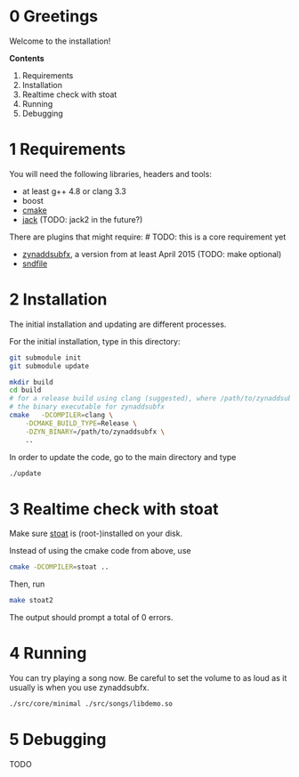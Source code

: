 # 0 Greetings
Welcome to the installation!

**Contents**

  1. Requirements
  2. Installation
  3. Realtime check with stoat
  4. Running
  5. Debugging

# 1 Requirements
You will need the following libraries, headers and tools:
  * at least g++ 4.8 or clang 3.3
  * boost
  * [cmake](http://www.cmake.org/)
  * [jack](https://github.com/jackaudio) (TODO: jack2 in the future?)

There are plugins that might require: # TODO: this is a core requirement yet
  * [zynaddsubfx](http://zynaddsubfx.sourceforge.net/), a version from at least April 2015 (TODO: make optional)
  * [sndfile](http://www.mega-nerd.com/libsndfile/)

# 2 Installation
The initial installation and updating are different processes.

For the initial installation, type in this directory:
```sh
git submodule init
git submodule update

mkdir build
cd build
# for a release build using clang (suggested), where /path/to/zynaddsubfx is
# the binary executable for zynaddsubfx
cmake	-DCOMPILER=clang \
	-DCMAKE_BUILD_TYPE=Release \
	-DZYN_BINARY=/path/to/zynaddsubfx \
	..
```

In order to update the code, go to the main directory and type
```sh
./update
```

# 3 Realtime check with stoat
Make sure [stoat](https://github.com/fundamental/stoat) is (root-)installed on your disk.

Instead of using the cmake code from above, use
```sh
cmake -DCOMPILER=stoat ..
```

Then, run
```sh
make stoat2
```

The output should prompt a total of 0 errors.

# 4 Running
You can try playing a song now. Be careful to set the volume to as loud as it
usually is when you use zynaddsubfx.
```sh
./src/core/minimal ./src/songs/libdemo.so
```

# 5 Debugging
TODO

